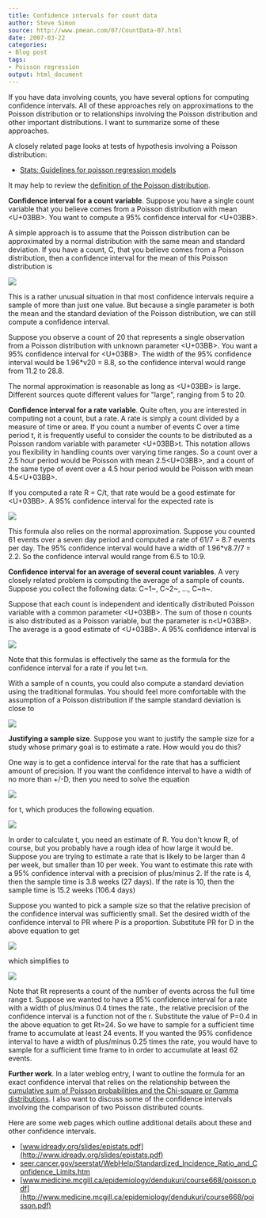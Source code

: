 ```yaml
---
title: Confidence intervals for count data
author: Steve Simon
source: http://www.pmean.com/07/CountData-07.html
date: 2007-03-22
categories:
- Blog post
tags:
- Poisson regression
output: html_document
---
```

If you have data involving counts, you have several options for
computing confidence intervals. All of these approaches rely on
approximations to the Poisson distribution or to relationships involving
the Poisson distribution and other important distributions. I want to
summarize some of these approaches.

A closely related page looks at tests of hypothesis involving a Poisson
distribution:

-   [Stats: Guidelines for poisson regression
    models](../model/poisson.asp)

It may help to review the [definition of the Poisson
distribution](www.childrensmercy.org/definitions/poisson.htm).

**Confidence interval for a count variable**. Suppose you have a single
count variable that you believe comes from a Poisson distribution with
mean <U+03BB>. You want to compute a 95% confidence interval for <U+03BB>.

A simple approach is to assume that the Poisson distribution can be
approximated by a normal distribution with the same mean and standard
deviation. If you have a count, C, that you believe comes from a Poisson
distribution, then a confidence interval for the mean of this Poisson
distribution is

![](http://www.pmean.com/images/images/07/CountData-0701.gif)

This is a rather unusual situation in that most confidence intervals
require a sample of more than just one value. But because a single
parameter is both the mean and the standard deviation of the Poisson
distribution, we can still compute a confidence interval.

Suppose you observe a count of 20 that represents a single observation
from a Poisson distribution with unknown parameter <U+03BB>. You want a 95%
confidence interval for <U+03BB>. The width of the 95% confidence interval
would be 1.96*v20 = 8.8, so the confidence interval would range from
11.2 to 28.8.

The normal approximation is reasonable as long as <U+03BB> is large. Different
sources quote different values for "large", ranging from 5 to 20.

**Confidence interval for a rate variable**. Quite often, you are
interested in computing not a count, but a rate. A rate is simply a
count divided by a measure of time or area. If you count a number of
events C over a time period t, it is frequently useful to consider the
counts to be distributed as a Poisson random variable with parameter <U+03BB>t.
This notation allows you flexibility in handling counts over varying
time ranges. So a count over a 2.5 hour period would be Poisson with
mean 2.5<U+03BB>, and a count of the same type of event over a 4.5 hour period
would be Poisson with mean 4.5<U+03BB>.

If you computed a rate R = C/t, that rate would be a good estimate for
<U+03BB>. A 95% confidence interval for the expected rate is

![](http://www.pmean.com/images/images/07/CountData-0702.gif)

This formula also relies on the normal approximation. Suppose you
counted 61 events over a seven day period and computed a rate of 61/7 =
8.7 events per day. The 95% confidence interval would have a width of
1.96*v8.7/7 = 2.2. So the confidence interval would range from 6.5 to
10.9.

**Confidence interval for an average of several count variables**. A
very closely related problem is computing the average of a sample of
counts. Suppose you collect the following data: C~1~, C~2~, ..., C~n~.

Suppose that each count is independent and identically distributed
Poisson variable with a common parameter <U+03BB>. The sum of those n counts is
also distributed as a Poisson variable, but the parameter is n<U+03BB>. The
average is a good estimate of <U+03BB>. A 95% confidence interval is

![](http://www.pmean.com/images/images/07/CountData-0703.gif)

Note that this formulas is effectively the same as the formula for the
confidence interval for a rate if you let t=n.

With a sample of n counts, you could also compute a standard deviation
using the traditional formulas. You should feel more comfortable with
the assumption of a Poisson distribution if the sample standard
deviation is close to

![](http://www.pmean.com/images/images/07/CountData-0704.gif)

**Justifying a sample size**. Suppose you want to justify the sample
size for a study whose primary goal is to estimate a rate. How would you
do this?

One way is to get a confidence interval for the rate that has a
sufficient amount of precision. If you want the confidence interval to
have a width of no more than +/-D, then you need to solve the equation

![](http://www.pmean.com/images/images/07/CountData-0705.gif)

for t, which produces the following equation.

![](http://www.pmean.com/images/images/07/CountData-0706.gif)

In order to calculate t, you need an estimate of R. You don't know R,
of course, but you probably have a rough idea of how large it would be.
Suppose you are trying to estimate a rate that is likely to be larger
than 4 per week, but smaller than 10 per week. You want to estimate this
rate with a 95% confidence interval with a precision of plus/minus 2. If
the rate is 4, then the sample time is 3.8 weeks (27 days). If the rate
is 10, then the sample time is 15.2 weeks (106.4 days)

Suppose you wanted to pick a sample size so that the relative precision
of the confidence interval was sufficiently small. Set the desired width
of the confidence interval to PR where P is a proportion. Substitute PR
for D in the above equation to get

![](http://www.pmean.com/images/images/07/CountData-0707.gif)

which simplifies to

![](http://www.pmean.com/images/images/07/CountData-0708.gif)

Note that Rt represents a count of the number of events across the full
time range t. Suppose we wanted to have a 95% confidence interval for a
rate with a width of plus/minus 0.4 times the rate., the relative
precision of the confidence interval is a function not of the r.
Substitute the value of P=0.4 in the above equation to get Rt=24. So we
have to sample for a sufficient time frame to accumulate at least 24
events. If you wanted the 95% confidence interval to have a width of
plus/minus 0.25 times the rate, you would have to sample for a
sufficient time frame to in order to accumulate at least 62 events.

**Further work**. In a later weblog entry, I want to outline the formula
for an exact confidence interval that relies on the relationship between
the [cumulative sum of Poisson probabilities and the Chi-square or Gamma
distributions](CumulativeProbabilities.html). I also want to discuss
some of the confidence intervals involving the comparison of two Poisson
distributed counts.

Here are some web pages which outline additional details about these and
other confidence intervals.

-   [www.idready.org/slides/epistats.pdf](http://www.idready.org/slides/epistats.pdf)
-   [seer.cancer.gov/seerstat/WebHelp/Standardized_Incidence_Ratio_and_Confidence_Limits.htm](http://seer.cancer.gov/seerstat/WebHelp/Standardized_Incidence_Ratio_and_Confidence_Limits.htm)
-   [www.medicine.mcgill.ca/epidemiology/dendukuri/course668/poisson.pdf](http://www.medicine.mcgill.ca/epidemiology/dendukuri/course668/poisson.pdf)
